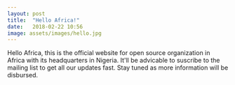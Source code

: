 ```yaml
---
layout: post
title:  "Hello Africa!"
date:   2018-02-22 10:56
image: assets/images/hello.jpg
---
```


Hello Africa, this is the official website for open source organization in Africa with its headquarters in Nigeria. It'll be advicable to suscribe to the mailing list to get all our updates fast. Stay tuned as more information will be disbursed.